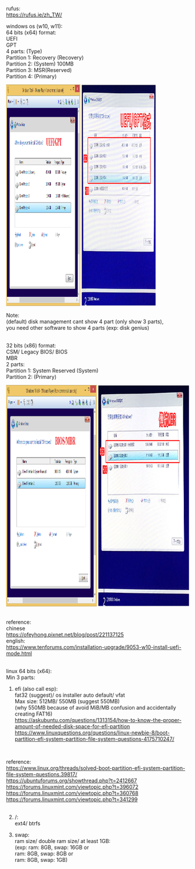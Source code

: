 rufus:  
https://rufus.ie/zh_TW/

windows os (w10, w11):  
64 bits (x64) format:  
UEFI  
GPT  
4 parts: (Type)  
Partition 1: Recovery (Recovery)  
Partition 2: (System) 100MB  
Partition 3: MSR(Reserved)  
Partition 4: (Primary)
<div>
<img src="https://github.com/kitleong97/software/blob/main/os/rufus/Windows%2010%20UEFI-GPT.png" width="40%" height="600px" alt="english uefi 64 bit" margin-right=5%>  
<img src="https://github.com/kitleong97/software/blob/main/os/rufus/1517043977-688010571.jpg" width="40%" height="600px" alt="chinese uefi 64 bit"  margin-left=5%>  
</div>

Note:  
(default) disk management cant show 4 part (only show 3 parts),  
you need other software to show 4 parts (exp: disk genius)  
<br>


32 bits (x86) format:  
CSM/ Legacy BIOS/ BIOS  
MBR  
2 parts:  
Partition 1: System Reserved (System)  
Partition 2: (Primary)  
<div >
<img src="https://github.com/kitleong97/software/blob/main/os/rufus/Windows%2010%20BIOS-MBR.png" width="49%" height="600px" alt="english mbr 32 bit" >
<img src="https://github.com/kitleong97/software/blob/main/os/rufus/1517044875-722234276.jpg" width="49%" height="600px" alt="chinese mbr 32 bits"  >  
</div>
<br>

reference:  
chinese  
https://ofeyhong.pixnet.net/blog/post/221137125
<br>
english:  
https://www.tenforums.com/installation-upgrade/9053-w10-install-uefi-mode.html  
<br>

linux 64 bits (x64):  
Min 3 parts:  
1) efi (also call esp):  
fat32 (suggest)/ os installer auto default/ vfat  
Max size: 512MB/ 550MB (suggest 550MB)  
(why 550MB because of avoid MiB/MB confusion and accidentally creating FAT16)  
https://askubuntu.com/questions/1313154/how-to-know-the-proper-amount-of-needed-disk-space-for-efi-partition  
https://www.linuxquestions.org/questions/linux-newbie-8/boot-partition-efi-system-partition-file-system-questions-4175710247/
<br>


reference:  
https://www.linux.org/threads/solved-boot-partition-efi-system-partition-file-system-questions.39817/
<br>
https://ubuntuforums.org/showthread.php?t=2412667
<br>
https://forums.linuxmint.com/viewtopic.php?t=396072
<br>
https://forums.linuxmint.com/viewtopic.php?t=360768
<br>
https://forums.linuxmint.com/viewtopic.php?t=341299  
<br>

2) /:  
ext4/ btrfs

4) swap:  
ram size/ double ram size/ at least 1GB:  
(exp: ram: 8GB, swap: 16GB or  
ram: 8GB, swap: 8GB or  
ram: 8GB, swap: 1GB)  




